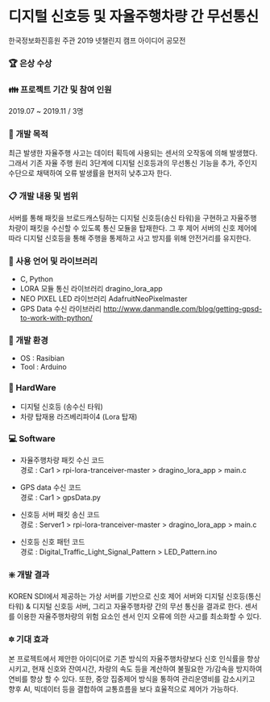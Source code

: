 # 디지털 신호등 및 자율주행차량 간 무선통신
한국정보화진흥원 주관 2019 넷챌린지 캠프 아이디어 공모전 

### :trophy: 은상 수상


### :family: 프로젝트 기간 및 참여 인원
2019.07 ~ 2019.11 / 3명


### :scroll: 개발 목적
최근 발생한 자율주행 사고는 데이터 획득에 사용되는 센서의 오작동에 의해 발생했다. 그래서 기존 자율 주행 원리 3단계에 디지털 신호등과의 무선통신 기능을 추가, 주인지 수단으로 채택하여 오류 발생률을 현저히 낮추고자 한다.


### :clipboard: 개발 내용 및 범위
서버를 통해 패킷을 브로드캐스팅하는 디지털 신호등(송신 타워)을 구현하고 자율주행차량이 패킷을 수신할 수 있도록 통신 모듈을 탑재한다. 그 후 제어 서버의 신호 제어에 따라 디지털 신호등을 통해 주행을 통제하고 사고 방지를 위해 안전거리를 유지한다.


### :wrench: 사용 언어 및 라이브러리
- C, Python <br>
- LORA 모듈 통신 라이브러리 dragino_lora_app<br>
- NEO PIXEL LED 라이브러리 AdafruitNeoPixelmaster<br>
- GPS Data 수신 라이브러리 http://www.danmandle.com/blog/getting-gpsd-to-work-with-python/


### :wind_chime: 개발 환경
- OS : Rasibian<br>
- Tool : Arduino


### :office: HardWare
- 디지털 신호등 (송수신 타워)<br>
- 차량 탑재용 라즈베리파이4 (Lora 탑재)


### :computer: Software
- 자율주행차량 패킷 수신 코드<br>
경로 : Car1 > rpi-lora-tranceiver-master > dragino_lora_app > main.c

- GPS data 수신 코드<br>
경로 : Car1 > gpsData.py

- 신호등 서버 패킷 송신 코드<br>
경로 : Server1 > rpi-lora-tranceiver-master > dragino_lora_app > main.c

- 신호등 신호 패턴 코드<br>
경로 : Digital_Traffic_Light_Signal_Pattern > LED_Pattern.ino


### :sparkle: 개발 결과
KOREN SDI에서 제공하는 가상 서버를 기반으로 신호 제어 서버와 디지털 신호등(통신 타워) & 디지털 신호등 서버, 그리고 자율주행차량 간의 무선 통신을 결과로 한다. 센서를 이용한 자율주행차량의 위험 요소인 센서 인지 오류에 의한 사고를 최소화할 수 있다.


### :six_pointed_star: 기대 효과
본 프로젝트에서 제안한 아이디어로 기존 방식의 자율주행차량보다 신호 인식률을 향상시키고, 현재 신호와 잔여시간, 차량의 속도 등을 계산하여 불필요한 가/감속을 방지하여 연비를 향상 할 수 있다. 또한, 중앙 집중제어 방식을 통하여 관리운영비를 감소시키고 향후 AI, 빅데이터 등을 결합하여 교통흐름을 보다 효율적으로 제어가 가능하다.


